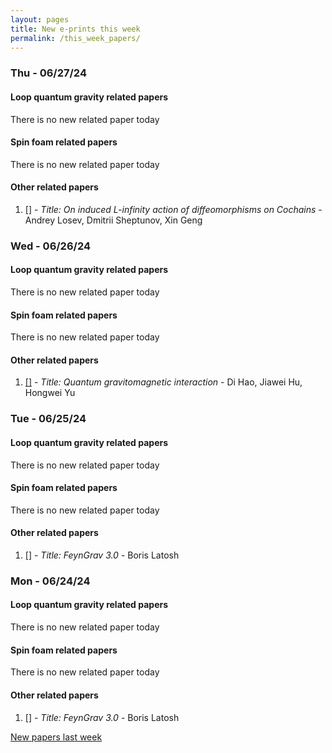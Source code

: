 ```yaml
---
layout: pages
title: New e-prints this week
permalink: /this_week_papers/
---
```




### Thu - 06/27/24

#### Loop quantum gravity related papers

There is no new related paper today 

#### Spin foam related papers

There is no new related paper today 



#### Other related papers

1. [[]](https://arxiv.org/abs/) - *Title:
          On induced L-infinity action of diffeomorphisms on Cochains* - Andrey Losev, Dmitrii Sheptunov, Xin Geng



### Wed - 06/26/24

#### Loop quantum gravity related papers

There is no new related paper today 

#### Spin foam related papers

There is no new related paper today 



#### Other related papers

1. [[]](https://arxiv.org/abs/) - *Title:
          Quantum gravitomagnetic interaction* - Di Hao, Jiawei Hu, Hongwei Yu



### Tue - 06/25/24

#### Loop quantum gravity related papers

There is no new related paper today 

#### Spin foam related papers

There is no new related paper today 



#### Other related papers

1. [[]](https://arxiv.org/abs/) - *Title:
          FeynGrav 3.0* - Boris Latosh



### Mon - 06/24/24

#### Loop quantum gravity related papers

There is no new related paper today 

#### Spin foam related papers

There is no new related paper today 



#### Other related papers

1. [[]](https://arxiv.org/abs/) - *Title:
          FeynGrav 3.0* - Boris Latosh






[New papers last week]({{site.url}}/archived/weekly/pre-prints/2024/06/24/archived_weekly_papers.html)
